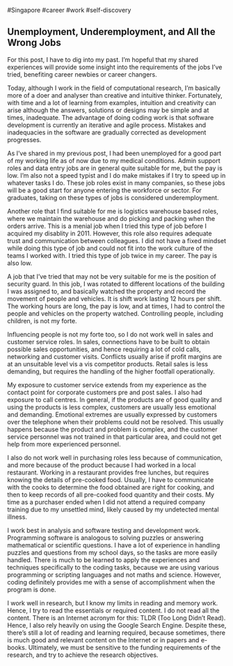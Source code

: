 #Singapore 
#career
#work 
#self-discovery

## Unemployment, Underemployment, and All the Wrong Jobs

For this post, I have to dig into my past. I’m hopeful that my shared experiences will provide some insight into the requirements of the jobs I’ve tried, benefiting career newbies or career changers.

Today, although I work in the field of computational research, I’m basically more of a doer and analyser than creative and intuitive thinker. Fortunately, with time and a lot of learning from examples, intuition and creativity can arise although the answers, solutions or designs may be simple and at times, inadequate. The advantage of doing coding work is that software development is currently an iterative and agile process. Mistakes and inadequacies in the software are gradually corrected as development progresses.

As I’ve shared in my previous post, I had been unemployed for a good part of my working life as of now due to my medical conditions. Admin support roles and data entry jobs are in general quite suitable for me, but the pay is low. I’m also not a speed typist and I do make mistakes if I try to speed up in whatever tasks I do. These job roles exist in many companies, so these jobs will be a good start for anyone entering the workforce or sector. For graduates, taking on these types of jobs is considered underemployment.

Another role that I find suitable for me is logistics warehouse based roles, where we maintain the warehouse and do picking and packing when the orders arrive. This is a menial job when I tried this type of job before I acquired my disablity in 2011. However, this role also requires adequate trust and communication between colleagues. I did not have a fixed mindset while doing this type of job and could not fit into the work culture of the teams I worked with. I tried this type of job twice in my career. The pay is also low.

A job that I’ve tried that may not be very suitable for me is the position of security guard. In this job, I was rotated to different locations of the building I was assigned to, and basically watched the property and record the movement of people and vehicles. It is shift work lasting 12 hours per shift. The working hours are long, the pay is low, and at times, I had to control the people and vehicles on the property watched. Controlling people, including children, is not my forte.

Influencing people is not my forte too, so I do not work well in sales and customer service roles. In sales, connections have to be built to obtain possible sales opportunities, and hence requiring a lot of cold calls, networking and customer visits. Conflicts usually arise if profit margins are at an unsuitable level vis a vis competitor products. Retail sales is less demanding, but requires the handling of the higher footfall operationally.

My exposure to customer service extends from my experience as the contact point for corporate customers pre and post sales. I also had exposure to call centres. In general, if the products are of good quality and using the products is less complex, customers are usually less emotional and demanding. Emotional extremes are usually expressed by customers over the telephone when their problems could not be resolved. This usually happens because the product and problem is complex, and the customer service personnel was not trained in that particular area, and could not get help from more experienced personnel.

I also do not work well in purchasing roles less because of communication, and more because of the product because I had worked in a local restaurant. Working in a restaurant provides free lunches, but requires knowing the details of pre-cooked food. Usually, I have to communicate with the cooks to determine the food obtained are right for cooking, and then to keep records of all pre-cooked food quantity and their costs. My time as a purchaser ended when I did not attend a required company training due to my unsettled mind, likely caused by my undetected mental illness.

I work best in analysis and software testing and development work. Programming software is analogous to solving puzzles or answering mathematical or scientific questions. I have a lot of experience in handling puzzles and questions from my school days, so the tasks are more easily handled. There is much to be learned to apply the experiences and techniques specifically to the coding tasks, because we are using various programming or scripting languages and not maths and science. However, coding definitely provides me with a sense of accomplishment when the program is done.

I work well in research, but I know my limits in reading and memory work. Hence, I try to read the essentials or required content. I do not read all the content. There is an Internet acronym for this: TLDR (Too Long Didn’t Read). Hence, I also rely heavily on using the Google Search Engine. Despite these, there’s still a lot of reading and learning required, because sometimes, there is much good and relevant content on the Internet or in papers and e-books. Ultimately, we must be sensitive to the funding requirements of the research, and try to achieve the research objectives.

